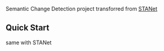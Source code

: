 Semantic Change Detection project transforred from [STANet](https://github.com/justchenhao/STANet)

## Quick Start
same with STANet